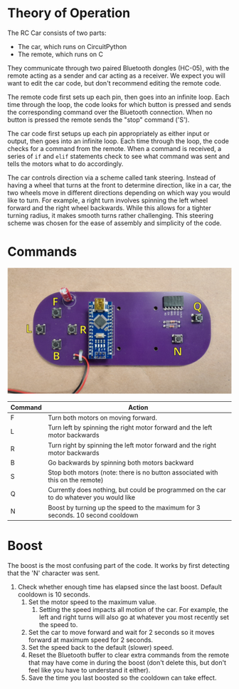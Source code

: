 # Theory of Operation
The RC Car consists of two parts:
- The car, which runs on CircuitPython
- The remote, which runs on C

They communicate through two paired Bluetooth dongles (HC-05), with the remote acting as a sender and car acting as a receiver. We expect you will want to edit the car code, but don't recommend editing the remote code.

The remote code first sets up each pin, then goes into an infinite loop. Each time through the loop, the code looks for which button is pressed and sends the corresponding command over the Bluetooth connection. When no button is pressed the remote sends the "stop" command ('S').

The car code first setups up each pin appropriately as either input or output, then goes into an infinite loop. Each time through the loop, the code checks for a command from the remote. When a command is received, a series of `if` and `elif` statements check to see what command was sent and tells the motors what to do accordingly.

The car controls direction via a scheme called tank steering. Instead of having a wheel that turns at the front to determine direction, like in a car, the two wheels move in different directions depending on which way you would like to turn. For example, a right turn involves spinning the left wheel forward and the right wheel backwards. While this allows for a tighter turning radius, it makes smooth turns rather challenging. This steering scheme was chosen for the ease of assembly and simplicity of the code.

# Commands

![Image of controller with buttons](/assets/flash_code/rc_controller.svg)

| Command | Action |
| --- | ---|
| F | Turn both motors on moving forward. |
| L | Turn left by spinning the right motor forward and the left motor backwards |
| R | Turn right by spinning the left motor forward and the right motor backwards |
| B | Go backwards by spinning both motors backward |
| S | Stop both motors (note: there is no button associated with this on the remote) |
| Q | Currently does nothing, but could be programmed on the car to do whatever you would like |
| N | Boost by turning up the speed to the maximum for 3 seconds. 10 second cooldown |

# Boost
The boost is the most confusing part of the code. It works by first detecting that the 'N' character was sent.
1. Check whether enough time has elapsed since the last boost. Default cooldown is 10 seconds.
    1. Set the motor speed to the maximum value.
        1. Setting the speed impacts all motion of the car. For example, the left and right turns will also go at whatever you most recently set the speed to.
    1. Set the car to move forward and wait for 2 seconds so it moves forward at maximum speed for 2 seconds.
    1. Set the speed back to the default (slower) speed.
    1. Reset the Bluetooth buffer to clear extra commands from the remote that may have come in during the boost (don't delete this, but don't feel like you have to understand it either).
    1. Save the time you last boosted so the cooldown can take effect.